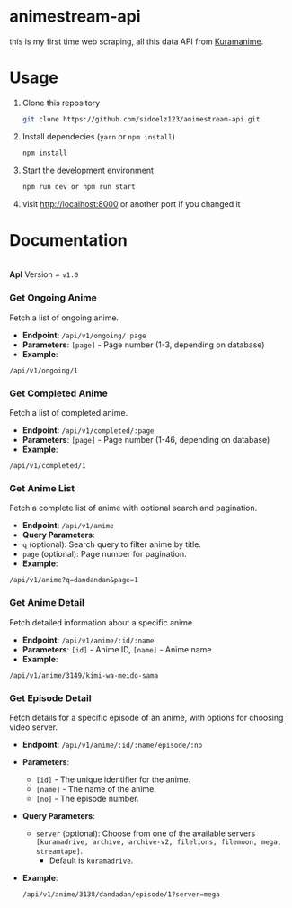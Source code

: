 
# animestream-api

this is my first time web scraping, all this data API from [Kuramanime](https://kuramanime.red/).

# Usage

1. Clone this repository

    ```bash
    git clone https://github.com/sidoelz123/animestream-api.git
    ```

2. Install dependecies (`yarn` or `npm install`)

    ```bash
    npm install
    ```

3. Start the development environment

    ```bash
    npm run dev or npm run start
    ```

4. visit <http://localhost:8000> or another port if you changed it

# Documentation

</br>__ApI__ Version = `v1.0`

### Get Ongoing Anime

Fetch a list of ongoing anime.

- __Endpoint__: `/api/v1/ongoing/:page`
- __Parameters__: `[page]` - Page number (1-3, depending on database)
- __Example__:

```
/api/v1/ongoing/1
```

### Get Completed Anime

Fetch a list of completed anime.

- __Endpoint__: `/api/v1/completed/:page`
- __Parameters__: `[page]` - Page number (1-46, depending on database)
- __Example__:

```
/api/v1/completed/1
```

### Get Anime List

Fetch a complete list of anime with optional search and pagination.

- __Endpoint__: `/api/v1/anime`
- __Query Parameters__:
- `q` (optional): Search query to filter anime by title.
- `page` (optional): Page number for pagination.
- __Example__:

```
/api/v1/anime?q=dandandan&page=1
```

### Get Anime Detail

Fetch detailed information about a specific anime.

- __Endpoint__: `/api/v1/anime/:id/:name`
- __Parameters__: `[id]` - Anime ID, `[name]` - Anime name
- __Example__:

```
/api/v1/anime/3149/kimi-wa-meido-sama
```

### Get Episode Detail

Fetch details for a specific episode of an anime, with options for choosing video server.

- __Endpoint__: `/api/v1/anime/:id/:name/episode/:no`
- __Parameters__:
  - `[id]` - The unique identifier for the anime.
  - `[name]` - The name of the anime.
  - `[no]` - The episode number.
- __Query Parameters__:
  - `server` (optional): Choose from one of the available servers `[kuramadrive, archive, archive-v2, filelions, filemoon, mega, streamtape]`.
    - Default is `kuramadrive`.
- __Example__:

    ```
    /api/v1/anime/3138/dandadan/episode/1?server=mega
    ```
